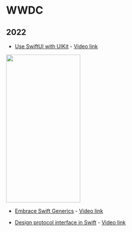 # WWDC

## 2022

 - [Use SwiftUI with UIKit](https://fomaios.tistory.com/entry/WWDC-2022-%EA%B8%B0%EC%A1%B4-UIKit-%EC%95%B1%EC%97%90-SwiftUI-%EC%A0%81%EC%9A%A9%ED%95%98%EA%B8%B0-Use-SwiftUI-with-UIKit) - [Video link](https://developer.apple.com/videos/play/wwdc2022/10072/)    

<img src="https://user-images.githubusercontent.com/47676921/178052314-29976df8-b1a0-4bd6-8a7c-2b17599f3568.gif"  width="200" height="400">

 - [Embrace Swift Generics](https://fomaios.tistory.com/entry/WWDC-2022-%EC%A0%9C%EB%84%88%EB%A6%AD%EA%B3%BC-%ED%94%84%EB%A1%9C%ED%86%A0%EC%BD%9C%EC%9D%84-%EC%82%AC%EC%9A%A9%ED%95%B4-%EC%BD%94%EB%93%9C-%EC%B6%94%EC%83%81%ED%99%94%ED%95%98%EA%B8%B0-feat-someany-Embrace-Swift-generics) - [Video link](https://developer.apple.com/videos/play/wwdc2022/110352/)   
 
 - [Design protocol interface in Swift](https://fomaios.tistory.com/entry/WWDC-2022-Swift%EB%A1%9C-%ED%94%84%EB%A1%9C%ED%86%A0%EC%BD%9C-%EC%9D%B8%ED%84%B0%ED%8E%98%EC%9D%B4%EC%8A%A4-%EC%84%A4%EA%B3%84%ED%95%98%EA%B8%B0-Design-protocol-interface-in-Swift) - [Video link](https://developer.apple.com/videos/play/wwdc2022/110353/)   

